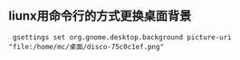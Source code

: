 ## liunx用命令行的方式更换桌面背景
```shell
 gsettings set org.gnome.desktop.background picture-uri "file:/home/mc/桌面/disco-75c0c1ef.png"
```
